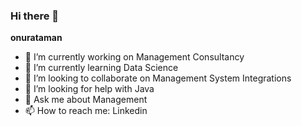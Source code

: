 ### Hi there 👋


**onurataman**

- 🔭 I’m currently working on Management Consultancy
- 🌱 I’m currently learning Data Science
- 👯 I’m looking to collaborate on Management System Integrations
- 🤔 I’m looking for help with Java
- 💬 Ask me about Management
- 📫 How to reach me: Linkedin

